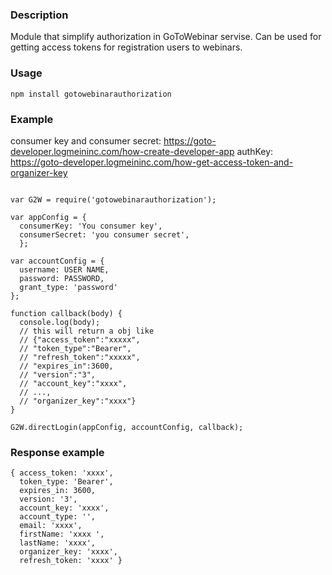 ###  Description
Module that simplify authorization in GoToWebinar servise.
Can be used for getting access tokens for registration users to webinars.

### Usage
`npm install gotowebinarauthorization`
### Example

consumer key and consumer secret: https://goto-developer.logmeininc.com/how-create-developer-app
authKey: https://goto-developer.logmeininc.com/how-get-access-token-and-organizer-key

```

var G2W = require('gotowebinarauthorization');

var appConfig = {
  consumerKey: 'You consumer key',
  consumerSecret: 'you consumer secret',
  };

var accountConfig = {
  username: USER NAME,
  password: PASSWORD,
  grant_type: 'password'
};

function callback(body) {
  console.log(body);
  // this will return a obj like
  // {"access_token":"xxxxx",
  // "token_type":"Bearer",
  // "refresh_token":"xxxxx",
  // "expires_in":3600,
  // "version":"3",
  // "account_key":"xxxx",
  // ...,
  // "organizer_key":"xxxx"}
} 

G2W.directLogin(appConfig, accountConfig, callback);

```

### Response example

```
{ access_token: 'xxxx',
  token_type: 'Bearer',
  expires_in: 3600,
  version: '3',
  account_key: 'xxxx',
  account_type: '',
  email: 'xxxx',
  firstName: 'xxxx ',
  lastName: 'xxxx',
  organizer_key: 'xxxx',
  refresh_token: 'xxxx' }

```
